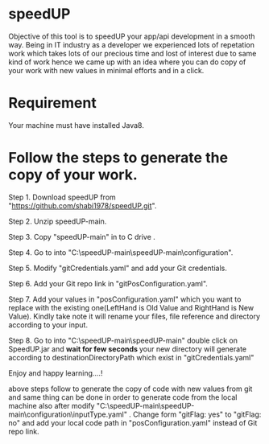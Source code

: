 # speedUP

Objective of this tool is to speedUP your app/api development in a smooth way. Being in IT industry as a developer we experienced lots of repetation work which takes lots of our precious time and lost of interest due to same kind of work hence we came up with an idea where you can do copy of your work with new values in minimal efforts and in a click.

# Requirement

Your machine must have installed Java8.

# Follow the steps to generate the copy of your work.

Step 1. Download speedUP from "https://github.com/shabi1978/speedUP.git".

Step 2. Unzip speedUP-main.

Step 3. Copy "speedUP-main" in to C drive .

Step 4. Go to into "C:\speedUP-main\speedUP-main\configuration".

Step 5. Modify "gitCredentials.yaml" and add your Git credentials.

Step 6. Add your Git repo link in "gitPosConfiguration.yaml".

Step 7. Add your values in "posConfiguration.yaml" which you want to replace with the existing one(LeftHand is Old Value and RightHand is New Value). Kindly take note it will rename your files, file reference and directory according to your input.

Step 8. Go to into "C:\speedUP-main\speedUP-main" double click on SpeedUP.jar and  <b> wait for few seconds </b> your new directory will generate according to destinationDirectoryPath which exist in "gitCredentials.yaml"

Enjoy and happy learning....!

above steps follow to generate the copy of code with new values from git and same thing can be done in order to generate code from the local machine also after modify "C:\speedUP-main\speedUP-main\configuration\inputType.yaml" . Change form "gitFlag: yes" to "gitFlag: no" and add your local code path in "posConfiguration.yaml" instead of Git repo link.
